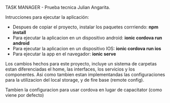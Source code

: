 TASK MANAGER - Prueba tecnica Julian Angarita.

Intrucciones para ejecutar la aplicación:
- Despues de copiar el proyecto, instalar los paquetes corrriendo: **npm install**  
- Para ejecutar la aplicacion en un dispositivo android: **ionic cordova run android**
- Para ejecutar la aplicacion en un dispositivo IOS: **ionic cordova run ios**
- Para ejecutar la app en el navegador: **ionic serve**

Los cambios hechos para este proyecto, incluye un sistema de carpetas
estan diferenciadas el home, las interfaces, los servicios y los componentes.
Asi como tambien estan implementandas las configuraciones para la utilizacion
del local storage, y de fire base (remote config).

Tambien la configuracion para usar cordova en lugar de capacitator (como viene por defecto)
